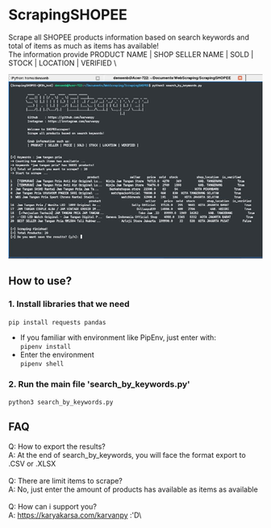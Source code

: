 # ScrapingSHOPEE
Scrape all SHOPEE products information based on search keywords and total of items as much as items has available! \
The information provide PRODUCT NAME | SHOP SELLER NAME | SOLD | STOCK | LOCATION | VERIFIED \

![](https://github.com/karvanpy/ScrapingSHOPEE/blob/main/SHOPEEScraper%20-%20Overview.jpg?raw=true)

## How to use?

### 1. Install libraries that we need 
```pip install requests pandas```  
- If you familiar with environment like PipEnv, just enter with:  
```pipenv install```  
- Enter the environment  
```pipenv shell```  
### 2. Run the main file 'search_by_keywords.py'
```python3 search_by_keywords.py```

## FAQ
Q: How to export the results?\
A: At the end of search_by_keywords, you will face the format export to .CSV or .XLSX\
\
Q: There are limit items to scrape?\
A: No, just enter the amount of products has available as items as available\
\
Q: How can i support you?\
A: https://karyakarsa.com/karvanpy :'D\
